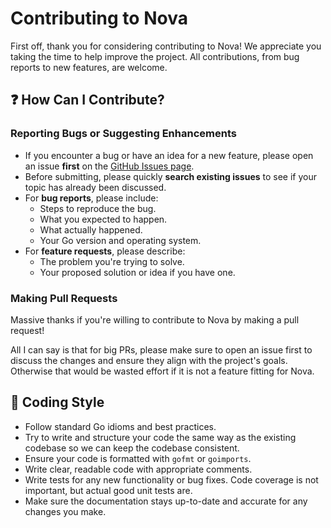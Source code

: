 # Contributing to Nova

First off, thank you for considering contributing to Nova! We appreciate you taking the time to help improve the project. All contributions, from bug reports to new features, are welcome.

## ❓ How Can I Contribute?

### Reporting Bugs or Suggesting Enhancements

- If you encounter a bug or have an idea for a new feature, please open an issue **first** on the [GitHub Issues page](https://github.com/xlc-dev/nova/issues).
- Before submitting, please quickly **search existing issues** to see if your topic has already been discussed.
- For **bug reports**, please include:
  - Steps to reproduce the bug.
  - What you expected to happen.
  - What actually happened.
  - Your Go version and operating system.
- For **feature requests**, please describe:
  - The problem you're trying to solve.
  - Your proposed solution or idea if you have one.

### Making Pull Requests

Massive thanks if you're willing to contribute to Nova by making a pull request!

All I can say is that for big PRs, please make sure to open an issue first to discuss the changes and ensure they align with the project's goals. Otherwise that would be wasted effort if it is not a feature fitting for Nova.

## 📝 Coding Style

- Follow standard Go idioms and best practices.
- Try to write and structure your code the same way as the existing codebase so we can keep the codebase consistent.
- Ensure your code is formatted with `gofmt` or `goimports`.
- Write clear, readable code with appropriate comments.
- Write tests for any new functionality or bug fixes. Code coverage is not important, but actual good unit tests are.
- Make sure the documentation stays up-to-date and accurate for any changes you make.
